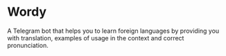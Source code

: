 # Wordy

A Telegram bot that helps you to learn foreign languages by providing you with translation, examples of usage in the context and correct pronunciation.
